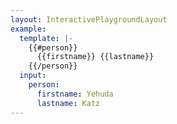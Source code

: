 ```yaml
---
layout: InteractivePlaygroundLayout
example:
  template: |-
    {{#person}}
      {{firstname}} {{lastname}}
    {{/person}}
  input:
    person:
      firstname: Yehuda
      lastname: Katz
---
```

